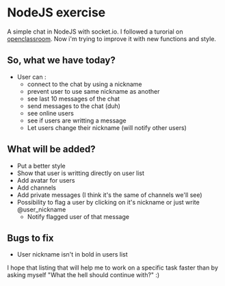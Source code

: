 # NodeJS exercise

A simple chat in NodeJS with socket.io. I followed a turorial on [openclassroom](https://openclassrooms.com/courses/des-applications-ultra-rapides-avec-node-js/socket-io-passez-au-temps-reel). Now i'm trying to improve it with new functions and style.

## So, what we have today?
* User can :
  * connect to the chat by using a nickname
  * prevent user to use same nickname as another
  * see last 10 messages of the chat
  * send messages to the chat (duh)
  * see online users
  * see if users are writting a message
  * Let users change their nickname (will notify other users)

## What will be added?
* Put a better style
* Show that user is writting directly on user list
* Add avatar for users
* Add channels
* Add private messages (I think it's the same of channels we'll see)
* Possibility to flag a user by clicking on it's nickname or just write @user_nickname
  * Notify flagged user of that message

## Bugs to fix
* User nickname isn't in bold in users list

I hope that listing that will help me to work on a specific task faster than by asking myself "What the hell should continue with?" :)